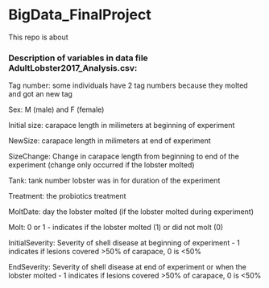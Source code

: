 # BigData_FinalProject
This repo is about


### Description of variables in data file AdultLobster2017_Analysis.csv: 

Tag number: some individuals have 2 tag numbers because they molted and got an new tag

Sex: M (male) and F (female)

Initial size: carapace length in milimeters at beginning of experiment

NewSize: carapace length in milimeters at end of experiment

SizeChange: Change in carapace length from beginning to end of the experiment (change only occurred if the lobster molted)

Tank: tank number lobster was in for duration of the experiment

Treatment: the probiotics treatment

MoltDate: day the lobster molted (if the lobster molted during  experiment)

Molt: 0 or 1 - indicates if the lobster molted (1) or did not molt (0)

InitialSeverity: Severity of shell disease at beginning of experiment - 1 indicates if lesions covered >50% of carapace, 0 is <50%

EndSeverity: Severity of shell disease at end of experiment or when the lobster molted - 1 indicates if lesions covered >50% of carapace, 0 is <50%
